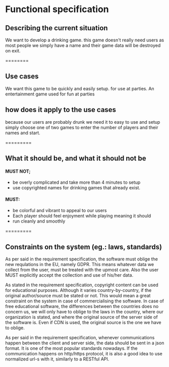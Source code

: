 Functional specification
========

## **Describing the current situation**

We want to develop a drinking game. this game doesn't really need users as
most people we simply have a name and their game data will be destroyed
on exit.

========

## **Use cases**

We want this game to be quickly and easily setup. for use at parties. An
entertainment game used for fun at parties

## **how does it apply to the use cases**

because our users are probably drunk we need it to easy to use and setup
simply choose one of two games to enter the number of players and their
names and start.


=========



## **What it should be, and what it should not be**

#### MUST NOT;
- be overly complicated and take more than 4 minutes to setup
- use copyrighted names for drinking games that already exist.

#### MUST:
- be colorful and vibrant to appeal to our users
- Each player should feel enjoyment while playing meaning it should
- run cleanly and smoothly


=========


## Constraints on the system (eg.: laws, standards)
As per said in the requirement specification, the software must oblige the new requlations in the EU, namely GDPR. This means whatever data we collect from the user, must be treated with the upmost care. Also the user MUST explicitly accept the collection and use of his/her data.

As stated in the requirement specification, copyright content can be used for educational purposes. Although it varies country-by-country, if the original author/source must be stated or not. This would mean a great constraint on the system in case of commercialising the software. In case of free educational software, the differences between the countries does no concern us, we will only have to oblige to the laws in the country, where our organization is stated, and where the original source of the server side of the software is. Even if CDN is used, the original source is the one we have to oblige.

As per said in the requirement specification, whenever communications happen between the client and server side, the data should be sent in a json format. It is one of the most popular standards nowadays. If the communication happens on http/https protocol, it is also a good idea to use normalized url-s with it, similarly to a RESTful API.
